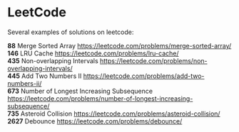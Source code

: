# LeetCode
Several examples of solutions on leetcode:

**88** Merge Sorted Array https://leetcode.com/problems/merge-sorted-array/<br>
**146** LRU Cache https://leetcode.com/problems/lru-cache/<br>
**435** Non-overlapping Intervals https://leetcode.com/problems/non-overlapping-intervals/<br>
**445** Add Two Numbers II https://leetcode.com/problems/add-two-numbers-ii/<br>
**673** Number of Longest Increasing Subsequence https://leetcode.com/problems/number-of-longest-increasing-subsequence/<br>
**735** Asteroid Collision https://leetcode.com/problems/asteroid-collision/<br>
**2627** Debounce https://leetcode.com/problems/debounce/
